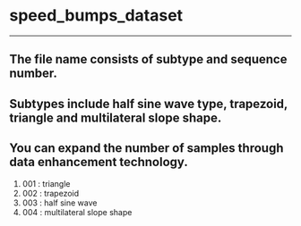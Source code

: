 # speed_bumps_dataset
---
## The file name consists of subtype and sequence number.
## Subtypes include half sine wave type, trapezoid, triangle and multilateral slope shape.
## You can expand the number of samples through data enhancement technology.

1. 001 :  triangle 
2. 002 : trapezoid
3. 003 : half sine wave
4. 004 : multilateral slope shape